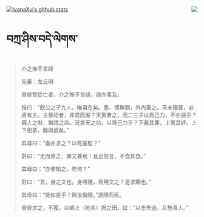 [![IvanaXu's github stats](https://github-readme-stats.vercel.app/api?username=IvanaXu&show_icons=true&theme=vue-dark)](https://github.com/anuraghazra/github-readme-stats)
<img align="right" src="https://github-readme-stats.vercel.app/api/top-langs/?username=IvanaXu&langs_count=3&theme=graywhite" />
# བཀྲ་ཤིས་བདེ་ལེགས་
> 介之推不言祿
> 
> 先秦：左丘明 
> 
> 晉侯賞從亡者，介之推不言祿，祿亦弗及。
> 
> 推曰：“獻公之子九人，唯君在矣。惠、懷無親，外內棄之。天未絕晉，必將有主。主晉祀者，非君而誰？天實置之，而二三子以爲己力，不亦誣乎？竊人之財，猶謂之盜。況貪天之功，以爲己力乎？下義其罪，上賞其奸。上下相蒙，難與處矣。”
> 
> 其母曰：“盍亦求之？以死誰懟？”
> 
> 對曰：“尤而效之，罪又甚焉！且出怨言，不食其食。”
> 
> 其母曰：“亦使知之，若何？”
> 
> 對曰：“言，身之文也。身將隱，焉用文之？是求顯也。”
> 
> 其母曰：“能如是乎？與汝偕隱。”遂隱而死。
> 
> 晉侯求之，不獲，以綿上（地名）爲之田。曰：“以志吾過，且旌善人。”
>